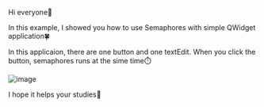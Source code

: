 Hi everyone:blowfish:

In this example, I showed you how to use Semaphores with simple QWidget application:four_leaf_clover:	

In this applicaion, there are one button and one textEdit. When you click the button, semaphores runs at the sime time:stopwatch:

![image](https://user-images.githubusercontent.com/91613858/219577248-77bcf0f9-5e6c-4dc6-81d5-e688b2aeac82.png)

I hope it helps your studies:butterfly:	
